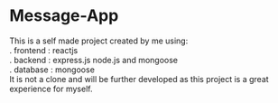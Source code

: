 ﻿# Message-App
This is a self made project created by me using:<br/>
. frontend : reactjs<br/>
. backend : express.js node.js and mongoose<br/>
. database : mongoose<br/>
It is not a clone and will be further developed as this project is a great experience for myself.<br/>
